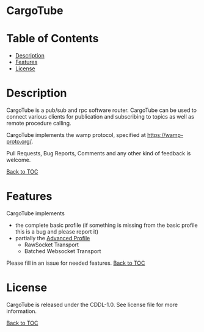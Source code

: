 CargoTube
=========

Table of Contents
=================

* [Description](#description)
* [Features](#features)
* [License](#license)


Description
===========
CargoTube is a pub/sub and rpc software router.
CargoTube can be used to connect various clients
for publication and subscribing to topics as well
as remote procedure calling.

CargoTube implements the wamp protocol, specified
at https://wamp-proto.org/.

Pull Requests, Bug Reports, Comments and any other kind of feedback is welcome.

[Back to TOC](#table-of-contents)


Features
========

CargoTube implements

* the complete basic profile (if something is missing from the basic profile this is a bug and please report it)
* partially the [Advanced Profile](https://wamp-proto.org/static/rfc/draft-oberstet-hybi-crossbar-wamp.html#rfc.section.14)
  * RawSocket Transport
  * Batched Websocket Transport

Please fill in an issue for needed features.
[Back to TOC](#table-of-contents)




License
=======
CargoTube is released under the CDDL-1.0.
See license file for more information.

[Back to TOC](#table-of-contents)

